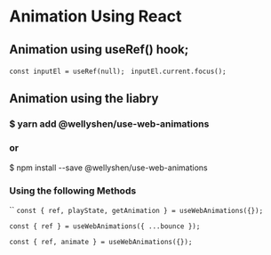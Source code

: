 # Animation Using React
 ## Animation  using useRef() hook;
   `const inputEl = useRef(null);`
     ` inputEl.current.focus();`
 ## Animation using the liabry 
 ### $ yarn add @wellyshen/use-web-animations
### or
$ npm install --save @wellyshen/use-web-animations

   ### Using the following Methods 

  ``
    `const { ref, playState, getAnimation } = useWebAnimations({});`


  `const { ref } = useWebAnimations({ ...bounce });`
  

 `const { ref, animate } = useWebAnimations({});`